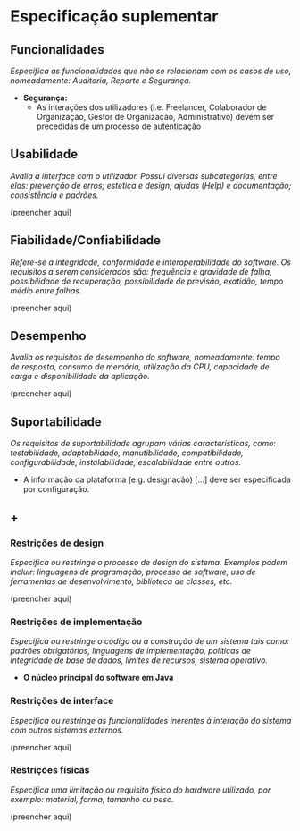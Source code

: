 # Especificação suplementar

## Funcionalidades

*Especifica as funcionalidades que não se relacionam com os casos de
uso, nomeadamente: Auditoria, Reporte e Segurança.*


-  **Segurança:**
    * As interações dos utilizadores (i.e. Freelancer, Colaborador de Organização, Gestor de Organização, Administrativo) devem ser precedidas de um processo de autenticação



## Usabilidade

*Avalia a interface com o utilizador. Possui diversas subcategorias,
entre elas: prevenção de erros; estética e design; ajudas (Help) e
documentação; consistência e padrões.*

(preencher aqui)

## Fiabilidade/Confiabilidade
*Refere-se a integridade, conformidade e interoperabilidade do software. Os requisitos a serem considerados são: frequência e gravidade de falha, possibilidade de recuperação, possibilidade de previsão, exatidão, tempo médio entre falhas.*

(preencher aqui)

## Desempenho
*Avalia os requisitos de desempenho do software, nomeadamente: tempo de resposta, consumo de memória, utilização da CPU, capacidade de carga e disponibilidade da aplicação.*

(preencher aqui)

## Suportabilidade
*Os requisitos de suportabilidade agrupam várias características, como:
testabilidade, adaptabilidade, manutibilidade, compatibilidade,
configurabilidade, instalabilidade, escalabilidade entre outros.*

* A informação da plataforma (e.g. designação) [...] deve ser especificada por configuração.


## +

### Restrições de design

*Especifica ou restringe o processo de design do sistema. Exemplos podem incluir: linguagens de programação, processo de software, uso de ferramentas de desenvolvimento, biblioteca de classes, etc.*

(preencher aqui)


### Restrições de implementação

*Especifica ou restringe o código ou a construção de um sistema tais
como: padrões obrigatórios, linguagens de implementação, políticas de
integridade de base de dados, limites de recursos, sistema operativo.*


-   **O núcleo principal do software em Java**


### Restrições de interface

*Especifica ou restringe as funcionalidades inerentes à interação do
sistema com outros sistemas externos.*

(preencher aqui)

### Restrições físicas

*Especifica uma limitação ou requisito físico do hardware utilizado, por
exemplo: material, forma, tamanho ou peso.*

(preencher aqui)
